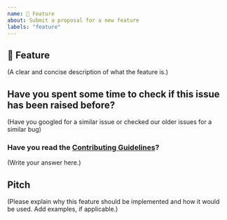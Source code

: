 ```yaml
---
name: 🚀 Feature
about: Submit a proposal for a new feature
labels: "feature"
---
```


## 🚀 Feature

(A clear and concise description of what the feature is.)

## Have you spent some time to check if this issue has been raised before?

(Have you googled for a similar issue or checked our older issues for a similar bug)

### Have you read the [Contributing Guidelines](https://github.com/dubesar/Java-A-Z/blob/master/CONTRIBUTING.md)?

(Write your answer here.)

## Pitch

(Please explain why this feature should be implemented and how it would be used. Add examples, if applicable.)

